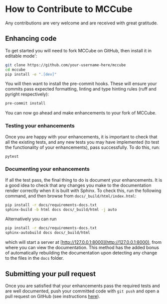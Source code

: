 # How to Contribute to MCCube
Any contributions are very welcome and are received with great gratitude.

## Enhancing code
To get started you will need to fork MCCube on GitHub, then install it in editable mode':

```bash
git clone https://github.com/your-username-here/mccube
cd mccube
pip install -e ".[dev]"
```

You will then want to install the pre-commit hooks. These will ensure your commits pass 
expected formatting, linting and type hinting rules (ruff and pyright respectively):

```bash
pre-commit install
```

You can now go ahead and make enhancements to your fork of MCCube.

### Testing your enhancements
Once you are happy with your enhancements, it is important to check that all the existing 
tests, and any new tests you may have implemented (to test the functionality of your 
enhancements), pass successfully. To do this, run:

```bash
pytest
```

### Documenting your enhancements
If all the test pass, the final thing to do is document your enhancements. It is a good 
idea to check that any changes you make to the documentation render correctly when it
is built with Sphinx. To check this, run the following command, and then browse from 
`docs/_build/html/index.html`:

```bash
pip install -r docs/requirements-docs.txt
sphinx-build -b html docs docs/_build/html -j auto
```

Alternatively you can run

```bash
pip install -r docs/requirements-docs.txt
sphinx-autobuild docs docs/_build/html
```

which will start a server at [http://127.0.0.1:8000](http://127.0.0.1:8000), from where
you can view the documentation. This method has the added bonus of automatically 
rebuilding the documentation upon detecting any change to the files in the `docs` folder.

## Submitting your pull request
Once you are satisfied that your enhancements pass the required tests and are well 
documented, push your committed code with `git push` and open a pull request 
on GitHub (see instructions [here](https://docs.github.com/en/pull-requests/collaborating-with-pull-requests/proposing-changes-to-your-work-with-pull-requests/creating-a-pull-request-from-a-fork)).

